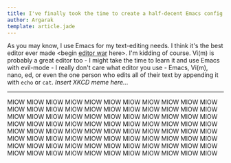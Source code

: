 ```yaml
---
title: I've finally took the time to create a half-decent Emacs config.
author: Argarak
template: article.jade
---
```


As you may know, I use Emacs for my text-editing needs. I think it's the best editor ever made <begin [editor war](https://en.wikipedia.org/wiki/Editor_war) here>. I'm kidding of course. Vi(m) is probably a great editor too - I might take the time to learn it and use Emacs with evil-mode - I really don't care what editor you use - Emacs, Vi(m), nano, ed, or even the one person who edits all of their text by appending it with `echo` or `cat`. *Insert XKCD meme here...*

<hr>

MIOW MIOW MIOW MIOW MIOW MIOW MIOW MIOW MIOW MIOW MIOW MIOW MIOW MIOW MIOW MIOW MIOW MIOW MIOW MIOW MIOW MIOW MIOW MIOW MIOW MIOW MIOW MIOW MIOW MIOW MIOW MIOW MIOW MIOW MIOW MIOW MIOW MIOW MIOW MIOW MIOW MIOW MIOW MIOW MIOW MIOW MIOW MIOW MIOW MIOW MIOW MIOW MIOW MIOW MIOW MIOW MIOW MIOW MIOW MIOW MIOW MIOW MIOW MIOW MIOW MIOW MIOW MIOW MIOW MIOW MIOW MIOW MIOW MIOW MIOW MIOW MIOW MIOW MIOW MIOW MIOW MIOW MIOW MIOW MIOW MIOW MIOW MIOW 
